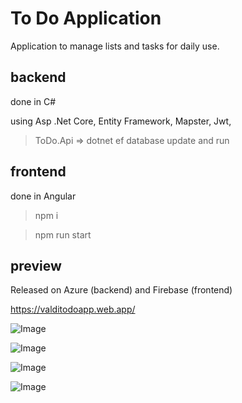# To Do Application

Application to manage lists and tasks for daily use.

## backend
done in C#

using Asp .Net Core, Entity Framework, Mapster, Jwt,

>ToDo.Api => dotnet ef database update and run

## frontend
done in Angular

>npm i 

>npm run start

## preview

Released on Azure (backend) and Firebase (frontend)

https://valditodoapp.web.app/

![Image](https://images2.imgbox.com/38/8f/DVxZx5Bv_o.png "Screen1")

![Image](https://images2.imgbox.com/06/74/nha8KqOS_o.png "Screen2")

![Image](https://images2.imgbox.com/7a/a7/7WKttbZ1_o.png "Screen3")

![Image](https://images2.imgbox.com/b1/d4/EVYW8hHw_o.png "Screen4")
